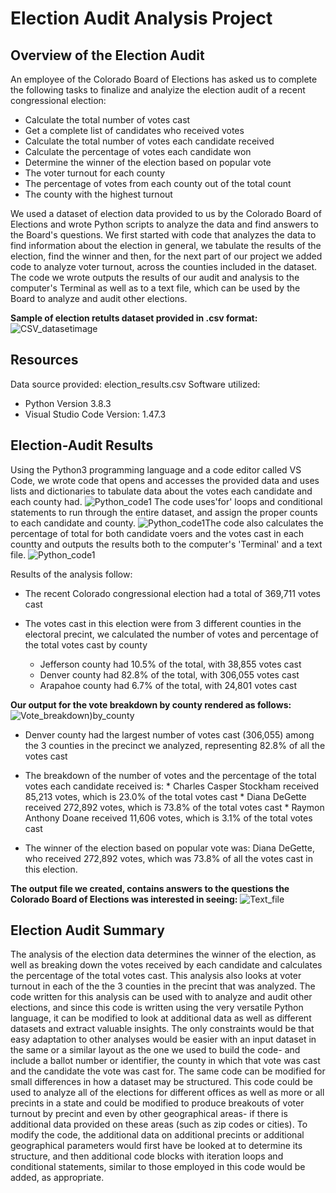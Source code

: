 # Election Audit Analysis Project

## Overview of the Election Audit
An employee of the Colorado Board of Elections has asked us to complete the following tasks to finalize and analyize the election audit of a recent congressional election:

* Calculate the total number of votes cast
* Get a complete list of candidates who received votes
* Calculate the total number of votes each candidate received
* Calculate the percentage of votes each candidate won
* Determine the winner of the election based on popular vote
* The voter turnout for each county
* The percentage of votes from each county out of the total count
* The county with the highest turnout

We used a dataset of election data provided to us by the Colorado Board of Elections and wrote Python scripts to analyze the data and find answers to the Board's questions. We first started with code that analyzes the data to find information about the election in general, we tabulate the results of the election, find the winner and then, for the next part of our project we added code to analyze voter turnout, across the counties included in the dataset. The code we wrote outputs the results of our audit and analysis to the computer's Terminal as well as to a text file, which can be used by the Board to analyze and audit other elections.

**Sample of election retults dataset provided in .csv format:**
![CSV_datasetimage](./Additional_resources/CSV_dataset_election_results.png)

## Resources
Data source provided:  election_results.csv
Software utilized: 

* Python Version 3.8.3 
* Visual Studio Code Version: 1.47.3

## Election-Audit Results
Using the Python3 programming language and a code editor called VS Code, we wrote code that opens and accesses the provided data and uses lists and dictionaries to tabulate data about the votes each candidate and each county had. ![Python_code1](./Additional_resources/Python_code_snip1.png)
The code uses'for' loops and conditional statements to run through the entire dataset, and assign the proper counts to each candidate and county. ![Python_code1](./Additional_resources/Python_code_snip2.png)The code also calculates the percentage of total for both candidate voers and the votes cast in each countty and outputs the results both to the computer's 'Terminal' and a text file. ![Python_code1](./Additional_resources/Python_code_snip3.png)


Results of the analysis follow:
* The recent Colorado congressional election had a total of 369,711 votes cast

* The votes cast in this election were from 3 different counties in the electoral precint, we calculated the number of votes and percentage of the total votes cast by county
   * Jefferson county had 10.5% of the total, with 38,855 votes cast
   * Denver county had 82.8% of the total, with 306,055 votes cast
   * Arapahoe county had 6.7% of the total, with 24,801 votes cast

**Our output for the vote breakdown by county rendered as follows:**
![Vote_breakdown)by_county](./Additional_resources/Vote_breakdown_by_county.png)

* Denver county had the largest number of votes cast (306,055) among the 3 counties in the precinct we analyzed, representing 82.8% of all the votes cast

* The breakdown of the number of votes and the percentage of the total votes each candidate received is:
      * Charles Casper Stockham received 85,213 votes, which is 23.0% of the total votes cast
      * Diana DeGette received 272,892 votes, which is 73.8% of the total votes cast
      * Raymon Anthony Doane received 11,606 votes, which is 3.1% of the total votes cast

* The winner of the election based on popular vote was: Diana DeGette, who received 272,892 votes, which was 73.8% of all the votes cast in this election.

**The output file we created, contains answers to the questions the Colorado Board of Elections was interested in seeing:**
![Text_file](./Additional_resources/Text_file_created_for_COBoardElections.png)

## Election Audit Summary
The analysis of the election data determines the winner of the election, as well as breaking down the votes received by each candidate and calculates the percentage of the total votes cast. This analysis also looks at voter turnout in each of the the 3 counties in the precint that was analyzed. The code written for this analysis can be used with to analyze and audit other elections, and since this code is written using the very versatile Python language, it can be modified to look at additional data as well as different datasets and extract valuable insights.
The only constraints would be that easy adaptation to other analyses would be easier with an input dataset   in the same or a similar layout as the one we used to build the code- and include a ballot number or identifier, the county in which that vote was cast and the candidate the vote was cast for. The same code can be modified for small differences in how a dataset may be structured. This code could be used to analyze all of the elections for different offices as well as more or all precints in a state and could be modified to produce breakouts of voter turnout by precint and even by other geographical areas- if there is additional data provided on these areas (such as zip codes or cities). To modify the code, the additional data on additional precints or additional geographical parameters would first have be looked at to determine its structure, and then additional code blocks with iteration loops and conditional statements, similar to those employed in this code would be added, as appropriate. 
